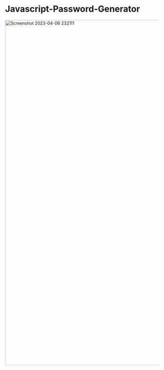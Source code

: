 # Javascript-Password-Generator

<img width="1130" alt="Screenshot 2023-04-06 232111" src="https://user-images.githubusercontent.com/127579030/230553834-099ec003-6a35-4a19-8fa9-5231214c8c5d.png">
